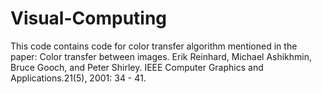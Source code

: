 # Visual-Computing
This code contains code for color transfer algorithm mentioned in the paper:
Color transfer between images. Erik Reinhard, Michael Ashikhmin, Bruce Gooch, and Peter Shirley. 
IEEE Computer Graphics and Applications.21(5), 2001: 34 - 41.
